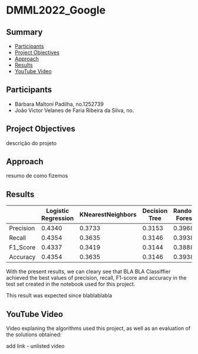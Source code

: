 # DMML2022_Google

## Summary
* [Participants](https://github.com/Barbara-Padilha/DMML2022_Google/edit/main/README.md#participants)
* [Project Objectives](https://github.com/Barbara-Padilha/DMML2022_Google/edit/main/README.md#project-objectives)
* [Approach](https://github.com/Barbara-Padilha/DMML2022_Google/edit/main/README.md#approach)
* [Results](https://github.com/Barbara-Padilha/DMML2022_Google/edit/main/README.md#results)
* [YouTube Video](https://github.com/Barbara-Padilha/DMML2022_Google/edit/main/README.md#youtube-video)

## Participants
 * Bárbara Maltoni Padilha, no.1252739
 * João Victor Velanes de Faria Ribeira da Silva, no.
 
## Project Objectives
descrição do projeto

## Approach
resumo de como fizemos

## Results
|  | Logistic Regression | KNearestNeighbors | Decision Tree | Random Forest | Neural Networks |
| ------------- | ------------- | ------------- |------------- |------------- |------------- |
| Precision | 0.4340 | 0.3733	 | 0.3153 | 0.3968	 | 0 |
| Recall  | 0.4354 | 0.3635	 | 0.3146 | 0.3938	| 0 |
| F1_Score  | 0.4337 | 0.3419 | 0.3144	 | 0.3888	| 0 |
| Accuracy  | 0.4354 | 0.3635	 | 0.3146	 | 0.3938 | 0 |

With the present results, we can cleary see that BLA BLA Classiffier achieved the best values of precision, recall, F1-score and accuracy in the test set created in the notebook used for this project.

This result was expected since blablablabla

## YouTube Video
Video explaning the algorithms used this project, as well as an evaluation of the solutions obtained:

add link - unlisted video
